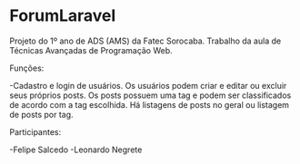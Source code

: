 # ForumLaravel

Projeto do 1º ano de ADS (AMS) da Fatec Sorocaba. Trabalho da aula de Técnicas Avançadas de Programação Web.

Funções: 

-Cadastro e login de usuários. Os usuários podem criar e editar ou excluir seus próprios posts. Os posts possuem uma tag e podem ser classificados de acordo com a tag escolhida. Há listagens de posts no geral ou listagem de posts por tag.

Participantes: 

-Felipe Salcedo
-Leonardo Negrete